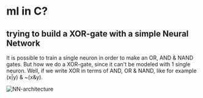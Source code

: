 # ml in C?

## trying to build a XOR-gate with a simple Neural Network

It is possible to train a single neuron in order to make an OR, AND & NAND gates.
But how we do a XOR-gate, since it can't be modeled with 1 single neuron. Well, if we write XOR in terms of AND, OR & NAND, like for example (x|y) & ~(x&y).

![NN-architecture](https://github.com/ent0n29/fun-with-machine-learning-in-C/assets/105303055/350d37c9-42da-4e71-927a-6d737081eb4d)

